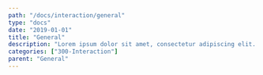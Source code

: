 ```yaml
---
path: "/docs/interaction/general"
type: "docs"
date: "2019-01-01"
title: "General"
description: "Lorem ipsum dolor sit amet, consectetur adipiscing elit. Nunc tempus laoreet leo sit amet iaculis."
categories: ["300-Interaction"]
parent: "General"
---
```

